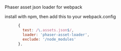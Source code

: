 Phaser asset json loader for webpack

install with npm, then add this to your webpack.config

```javascript
      {
        test: /\.assets.json$/,
        loader: 'phaser-asset-loader',
        exclude: '/node_modules'
      },
```
